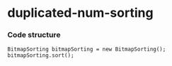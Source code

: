 # duplicated-num-sorting

### Code structure

```
BitmapSorting bitmapSorting = new BitmapSorting();
bitmapSorting.sort();
```
